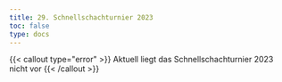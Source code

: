 ```yaml
---
title: 29. Schnellschachturnier 2023
toc: false
type: docs
---
```



{{< callout type="error" >}}
  Aktuell liegt das Schnellschachturnier 2023 nicht vor
{{< /callout >}}